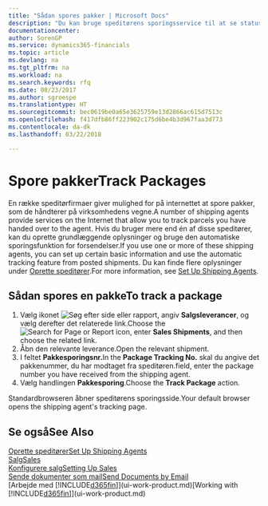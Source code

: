 ```yaml
---
title: "Sådan spores pakker | Microsoft Docs"
description: "Du kan bruge speditørens sporingsservice til at se status for en levering."
documentationcenter: 
author: SorenGP
ms.service: dynamics365-financials
ms.topic: article
ms.devlang: na
ms.tgt_pltfrm: na
ms.workload: na
ms.search.keywords: rfq
ms.date: 08/23/2017
ms.author: sgroespe
ms.translationtype: HT
ms.sourcegitcommit: bec0619be0a65e3625759e13d2866ac615d7513c
ms.openlocfilehash: f417dfb86ff223902c175d6be4b3d967faa3d773
ms.contentlocale: da-dk
ms.lasthandoff: 03/22/2018

---
```

# <a name="track-packages"></a><span data-ttu-id="68b42-103">Spore pakker</span><span class="sxs-lookup"><span data-stu-id="68b42-103">Track Packages</span></span>
<span data-ttu-id="68b42-104">En række speditørfirmaer giver mulighed for på internettet at spore pakker, som de håndterer på virksomhedens vegne.</span><span class="sxs-lookup"><span data-stu-id="68b42-104">A number of shipping agents provide services on the Internet that allow you to track parcels you have handed over to the agent.</span></span> <span data-ttu-id="68b42-105">Hvis du bruger mere end én af disse speditører, kan du oprette grundlæggende oplysninger og bruge den automatiske sporingsfunktion for forsendelser.</span><span class="sxs-lookup"><span data-stu-id="68b42-105">If you use one or more of these shipping agents, you can set up certain basic information and use the automatic tracking feature from posted shipments.</span></span> <span data-ttu-id="68b42-106">Du kan finde flere oplysninger under [Oprette speditører](sales-how-to-set-up-shipping-agents.md).</span><span class="sxs-lookup"><span data-stu-id="68b42-106">For more information, see [Set Up Shipping Agents](sales-how-to-set-up-shipping-agents.md).</span></span>

## <a name="to-track-a-package"></a><span data-ttu-id="68b42-107">Sådan spores en pakke</span><span class="sxs-lookup"><span data-stu-id="68b42-107">To track a package</span></span>
1. <span data-ttu-id="68b42-108">Vælg ikonet ![Søg efter side eller rapport](media/ui-search/search_small.png "Ikonet Søg efter side eller rapport"), angiv **Salgsleverancer**, og vælg derefter det relaterede link.</span><span class="sxs-lookup"><span data-stu-id="68b42-108">Choose the ![Search for Page or Report](media/ui-search/search_small.png "Search for Page or Report icon") icon, enter **Sales Shipments**, and then choose the related link.</span></span>
2. <span data-ttu-id="68b42-109">Åbn den relevante leverance.</span><span class="sxs-lookup"><span data-stu-id="68b42-109">Open the relevant shipment.</span></span>
3. <span data-ttu-id="68b42-110">I feltet **Pakkesporingsnr.**</span><span class="sxs-lookup"><span data-stu-id="68b42-110">In the **Package Tracking No.**</span></span> <span data-ttu-id="68b42-111">skal du angive det pakkenummer, du har modtaget fra speditøren.</span><span class="sxs-lookup"><span data-stu-id="68b42-111">field, enter the package number you have received from the shipping agent.</span></span>
4. <span data-ttu-id="68b42-112">Vælg handlingen **Pakkesporing**.</span><span class="sxs-lookup"><span data-stu-id="68b42-112">Choose the **Track Package** action.</span></span>

<span data-ttu-id="68b42-113">Standardbrowseren åbner speditørens sporingsside.</span><span class="sxs-lookup"><span data-stu-id="68b42-113">Your default browser opens the shipping agent's tracking page.</span></span>

## <a name="see-also"></a><span data-ttu-id="68b42-114">Se også</span><span class="sxs-lookup"><span data-stu-id="68b42-114">See Also</span></span>
[<span data-ttu-id="68b42-115">Oprette speditører</span><span class="sxs-lookup"><span data-stu-id="68b42-115">Set Up Shipping Agents</span></span>](sales-how-to-set-up-shipping-agents.md)  
[<span data-ttu-id="68b42-116">Salg</span><span class="sxs-lookup"><span data-stu-id="68b42-116">Sales</span></span>](sales-manage-sales.md)  
[<span data-ttu-id="68b42-117">Konfigurere salg</span><span class="sxs-lookup"><span data-stu-id="68b42-117">Setting Up Sales</span></span>](sales-setup-sales.md)  
[<span data-ttu-id="68b42-118">Sende dokumenter som mail</span><span class="sxs-lookup"><span data-stu-id="68b42-118">Send Documents by Email</span></span>](ui-how-send-documents-email.md)  
<span data-ttu-id="68b42-119">[Arbejde med [!INCLUDE[d365fin](includes/d365fin_md.md)]](ui-work-product.md)</span><span class="sxs-lookup"><span data-stu-id="68b42-119">[Working with [!INCLUDE[d365fin](includes/d365fin_md.md)]](ui-work-product.md)</span></span>

